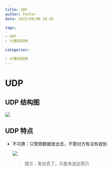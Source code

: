 ```yaml
---
title: UDP
author: Potter
date: 2022/08/08 10:26

tags:

- UDP
- 计算机网络

categories:

- 计算机网络
---
```


# UDP



## UDP 结构图
  ![](https://cdn.jsdelivr.net/gh/yxw007/BlogPicBed@master//img/20230313111842.jpeg)
    

## UDP 特点

- 不可靠：只管把数据发出去，不管对方有没有收到
    
  ![](https://cdn.jsdelivr.net/gh/yxw007/BlogPicBed@master//img/20230313111855.png)
    > 提示：发出去了，只是未送达而已
